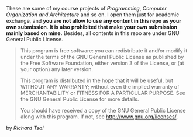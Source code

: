 These are some of my course projects of *Programming*, *Computer Organization and Architecture*
and so on. I open them just for academic exchange, and **you are not allow to use any content in
this repo as your own submission**. **It is also prohibited that make your own submission mainly
based on mine.** Besides, all contents in this repo are under GNU General Public License.


> This program is free software: you can redistribute it and/or modify
> it under the terms of the GNU General Public License as published by
> the Free Software Foundation, either version 3 of the License, or
> (at your option) any later version.
> 
> This program is distributed in the hope that it will be useful,
> but WITHOUT ANY WARRANTY; without even the implied warranty of
> MERCHANTABILITY or FITNESS FOR A PARTICULAR PURPOSE.  See the
> GNU General Public License for more details.
> 
> You should have received a copy of the GNU General Public License
> along with this program.  If not, see <http://www.gnu.org/licenses/>.


by *Richard Tsai*
